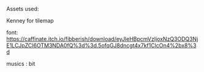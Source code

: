 Assets used:

Kenney for tilemap

font: https://caffinate.itch.io/fibberish/download/eyJleHBpcmVzIjoxNzQ3ODQ3NjE1LCJpZCI6OTM3NDA0fQ%3d%3d.5ofqGJ8dncgt4x7kf1ClcOn4%2bx8%3d


musics :
bit